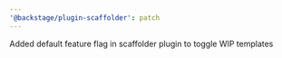 ```yaml
---
'@backstage/plugin-scaffolder': patch
---
```


Added default feature flag in scaffolder plugin to toggle WIP templates
